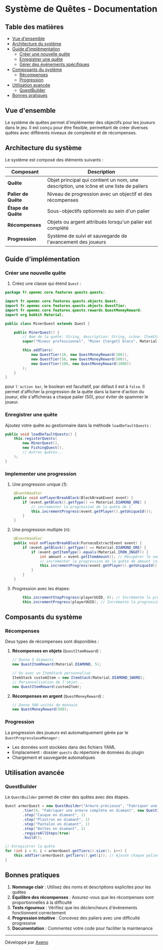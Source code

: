 # Système de Quêtes - Documentation

## Table des matières
- [Vue d'ensemble](#vue-densemble)
- [Architecture du système](#architecture-du-système)
- [Guide d'implémentation](#guide-dimplémentation)
    - [Créer une nouvelle quête](#créer-une-nouvelle-quête)
    - [Enregistrer une quête](#enregistrer-une-quête)
    - [Gérer des événements spécifiques](#gérer-des-événements-spécifiques)
- [Composants du système](#composants-du-système)
    - [Récompenses](#récompenses)
    - [Progression](#progression)
- [Utilisation avancée](#utilisation-avancée)
    - [QuestBuilder](#questbuilder)
- [Bonnes pratiques](#bonnes-pratiques)

## Vue d'ensemble

Le système de quêtes permet d'implémenter des objectifs pour les joueurs dans le jeu. Il est conçu pour être flexible, permettant de créer diverses quêtes avec différents niveaux de complexité et de récompenses.

## Architecture du système

Le système est composé des éléments suivants :

| Composant | Description |
|-----------|-------------|
| **Quête** | Objet principal qui contient un nom, une description, une icône et une liste de paliers |
| **Palier de Quête** | Niveau de progression avec un objectif et des récompenses |
| **Étape de Quête** | Sous-objectifs optionnels au sein d'un palier |
| **Récompenses** | Objets ou argent attribués lorsqu'un palier est complété |
| **Progression** | Système de suivi et sauvegarde de l'avancement des joueurs |

## Guide d'implémentation

### Créer une nouvelle quête

1. Créez une classe qui étend `Quest` :

```java
package fr.openmc.core.features.quests.quests;

import fr.openmc.core.features.quests.objects.Quest;
import fr.openmc.core.features.quests.objects.QuestTier;
import fr.openmc.core.features.quests.rewards.QuestMoneyReward;
import org.bukkit.Material;

public class MinerQuest extends Quest {

    public MinerQuest() {
        // Nom de la quête: String, description: String, icône: ItemStack ou Material, Action bar: boolean *facultatif*
        super("Mineur professionnel", "Miner {target} blocs", Material.DIAMOND_PICKAXE, false);

        this.addTiers(
            new QuestTier(10, new QuestMoneyReward(100)),
            new QuestTier(50, new QuestMoneyReward(500)),
            new QuestTier(100, new QuestMoneyReward(1000))
        );
    }
}
```

pour `l'action bar`, le boolean est facultatif, par défaut il est à `false`.
Il permet d'afficher la progression de la quête dans la barre d'action du joueur, elle s'afficheras a chaque palier (50), pour éviter de spammer le joueur.

### Enregistrer une quête

Ajoutez votre quête au gestionnaire dans la méthode `loadDefaultQuests` :

```java
public void loadDefaultQuests() {
    this.registerQuests(
        new MinerQuest(),
        new FishingQuest(),
        // Autres quêtes...
    );
}
```

### Implementer une progression

1. Une progression unique (*1*):

```java
    @EventHandler
    public void onPlayerBreakBlock(BlockBreakEvent event) {
        if (event.getBlock().getType() == Material.DIAMOND_ORE) {
            // incrementer la progression de la quête de 1
            this.incrementProgress(event.getPlayer().getUniqueId());
        }
    }
```

2. Une progression multiple (*n*):

```java
    @EventHandler
    public void onPlayerBreakBlock(FurnaceExtractEvent event) {
        if (event.getBlock().getType() == Material.DIAMOND_ORE) {
            if (event.getItemType().equals(Material.IRON_INGOT)) {
                int amount = event.getItemAmount(); // Récupérer le nombre d'items extraits
                // incrementer la progression de la quête de amount (n)
                this.incrementProgress(event.getPlayer().getUniqueId(), amount);
            }
        }
    }
```

3. Progression avec les étapes:
```java
        this.incrementStepProgress(playerUUID, 0); // Incrémente la progression de l'étape 0 (= index)
        this.incrementProgress(playerUUID); // Incrémente la progression de la quête
```

## Composants du système

### Récompenses

Deux types de récompenses sont disponibles :

1. **Récompenses en objets** (`QuestItemReward`) :
   ```java
   // Donne 5 diamants
   new QuestItemReward(Material.DIAMOND, 5);
   
   // Ou avec un ItemStack personnalisé
   ItemStack customItem = new ItemStack(Material.DIAMOND_SWORD);
   // Personnalisation de l'objet...
   new QuestItemReward(customItem);
   ```

2. **Récompenses en argent** (`QuestMoneyReward`) :
   ```java
   // Donne 500 unités de monnaie
   new QuestMoneyReward(500);
   ```

### Progression

La progression des joueurs est automatiquement gérée par le `QuestProgressSaveManager` :
- Les données sont stockées dans des fichiers YAML
- Emplacement : dossier `quests` du répertoire de données du plugin
- Chargement et sauvegarde automatiques

## Utilisation avancée

### QuestBuilder

Le `QuestBuilder` permet de créer des quêtes avec des étapes.

```java
Quest armorQuest = new QuestBuilder("Armure précieuse", "Fabriquer une armure complète en diamant", new ItemStack(Material.DIAMOND_CHESTPLATE))
        .tier(4, "Fabriquer une armure complète en diamant", new QuestItemReward(Material.DIAMOND, 10))
        .step("Casque en diamant", 1)
        .step("Plastron en diamant", 1)
        .step("Pantalon en diamant", 1)
        .step("Bottes en diamant", 1)
        .requireAllSteps(true)
        .build();

// Enregistrer la quête
for (int i = 0; i < armorQuest.getTiers().size(); i++) {
    this.addTier(armorQuest.getTiers().get(i)); // Ajoute chaque palier à la quête 
}  
```

## Bonnes pratiques

1. **Nommage clair** : Utilisez des noms et descriptions explicites pour les quêtes
2. **Équilibre des récompenses** : Assurez-vous que les récompenses sont proportionnelles à la difficulté
3. **Tests rigoureux** : Vérifiez que les déclencheurs d'événements fonctionnent correctement
4. **Progression intuitive** : Concevez des paliers avec une difficulté progressive
5. **Documentation** : Commentez votre code pour faciliter la maintenance

---

Développé par [Axeno](https://github.com/AxenoDev)
